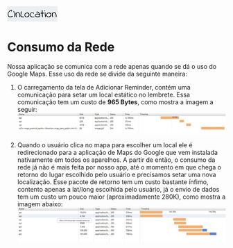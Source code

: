 ![CInLocation](https://github.com/bjcCin/CInLocation/blob/master/imagens/logo.jpg?raw=true)
# Consumo da Rede

Nossa aplicação se comunica com a rede apenas quando se dá o uso do Google Maps. Esse uso da rede se divide da seguinte maneira:

1. O carregamento da tela de Adicionar Reminder, contém uma comunicação para setar um local estático no lembrete. Essa comunicação tem um custo de **965 Bytes**, como mostra a imagem a seguir: 
![CustoAddReminder](https://github.com/bjcCin/CInLocation/blob/master/imagens/add_maps.JPG?raw=true)

2. Quando o usuário clica no mapa para escolher um local ele é redirecionado para a aplicação de Maps do Google que vem instalada nativamente em todos os aparelhos. A partir de então, o consumo da rede já não é mais feita por nosso app, até o momento em que chega o retorno do lugar escolhido pelo usuário e precisamos setar uma nova localização. Esse pacote de retorno tem um custo bastante ínfimo, contento apenas a lat/long escolhida pelo usuário, já o envio de dados tem um custo um pouco maior (aproximadamente 280K), como mostra a imagem abaixo:
![CustoGetLocation](https://github.com/bjcCin/CInLocation/blob/master/imagens/get_maps.JPG?raw=true)

